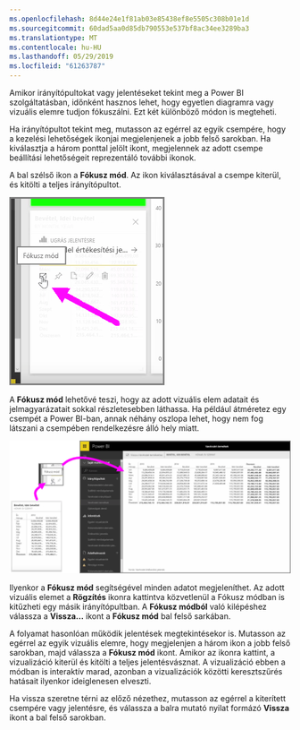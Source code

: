 ```yaml
---
ms.openlocfilehash: 8d44e24e1f81ab03e85438ef8e5505c308b01e1d
ms.sourcegitcommit: 60dad5aa0d85db790553e537bf8ac34ee3289ba3
ms.translationtype: MT
ms.contentlocale: hu-HU
ms.lasthandoff: 05/29/2019
ms.locfileid: "61263787"
---
```

Amikor irányítópultokat vagy jelentéseket tekint meg a Power BI szolgáltatásban, időnként hasznos lehet, hogy egyetlen diagramra vagy vizuális elemre tudjon fókuszálni. Ezt két különböző módon is megteheti.

Ha irányítópultot tekint meg, mutasson az egérrel az egyik csempére, hogy a kezelési lehetőségek ikonjai megjelenjenek a jobb felső sarokban. Ha kiválasztja a három ponttal jelölt ikont, megjelennek az adott csempe beállítási lehetőségeit reprezentáló további ikonok.

A bal szélső ikon a **Fókusz mód**. Az ikon kiválasztásával a csempe kiterül, és kitölti a teljes irányítópultot.

![](media/4-4b-display-visuals-tiles-fullscreen/4-4b_1.png)

A **Fókusz mód** lehetővé teszi, hogy az adott vizuális elem adatait és jelmagyarázatait sokkal részletesebben láthassa. Ha például átméretez egy csempét a Power BI-ban, annak néhány oszlopa lehet, hogy nem fog látszani a csempében rendelkezésre álló hely miatt.

![](media/4-4b-display-visuals-tiles-fullscreen/4-4b_2.png)

Ilyenkor a **Fókusz mód** segítségével minden adatot megjeleníthet. Az adott vizuális elemet a **Rögzítés** ikonra kattintva közvetlenül a Fókusz módban is kitűzheti egy másik irányítópultban. A **Fókusz módból** való kilépéshez válassza a **Vissza...** ikont a **Fókusz mód** bal felső sarkában.

A folyamat hasonlóan működik jelentések megtekintésekor is. Mutasson az egérrel az egyik vizuális elemre, hogy megjelenjen a három ikon a jobb felső sarokban, majd válassza a **Fókusz mód** ikont. Amikor az ikonra kattint, a vizualizáció kiterül és kitölti a teljes jelentésvásznat. A vizualizáció ebben a módban is interaktív marad, azonban a vizualizációk közötti keresztszűrés hatásait ilyenkor ideiglenesen elveszti.

Ha vissza szeretne térni az előző nézethez, mutasson az egérrel a kiterített csempére vagy jelentésre, és válassza a balra mutató nyilat formázó **Vissza** ikont a bal felső sarokban.

